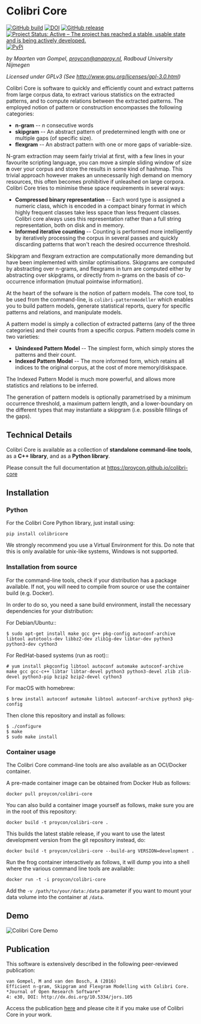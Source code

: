 # Colibri Core

[![GitHub build](https://github.com/proycon/colibri-core/actions/workflows/colibri-core.yml/badge.svg?branch=master)](https://github.com/proycon/colibri-core/actions/)
[![DOI](https://zenodo.org/badge/12996232.svg)](https://zenodo.org/badge/latestdoi/12996232)
[![GitHub release](https://img.shields.io/github/release/proycon/colibri-core.svg)](https://GitHub.com/proycon/colibri-core/releases/)
[![Project Status: Active – The project has reached a stable, usable state and is being actively developed.](https://www.repostatus.org/badges/latest/active.svg)](https://www.repostatus.org/#active)
[![PyPi](https://badge.fury.io/py/colibricore.svg)](https://pypi.org/colibricore)

*by Maarten van Gompel, proycon@anaproy.nl, Radboud University Nijmegen*

*Licensed under GPLv3 (See http://www.gnu.org/licenses/gpl-3.0.html)*

Colibri Core is software to quickly and efficiently count and extract patterns
from large corpus data, to extract various statistics on the extracted
patterns, and to compute relations between the extracted patterns. The employed
notion of pattern or construction encompasses the following categories:

* **n-gram** -- *n* consecutive words
* **skipgram** -- An abstract pattern of predetermined length with one or multiple gaps (of specific size).
* **flexgram** -- An abstract pattern with one or more gaps of variable-size.

N-gram extraction may seem fairly trivial at first, with a few lines in your
favourite scripting language, you can move a simple sliding window of size **n**
over your corpus and store the results in some kind of hashmap. This trivial
approach however makes an unnecessarily high demand on memory resources, this
often becomes prohibitive if unleashed on large corpora. Colibri Core tries to
minimise these space requirements in several ways:

* **Compressed binary representation** -- Each word type is assigned a numeric class, which is encoded in a compact binary format in which highly frequent classes take less space than less frequent classes. Colibri core always uses this representation rather than a full string representation, both on disk and in memory.
* **Informed iterative counting** -- Counting is performed more intelligently by iteratively processing the corpus in several passes and quickly discarding patterns that won't reach the desired occurrence threshold.

Skipgram and flexgram extraction are computationally more demanding but have
been implemented with similar optimisations. Skipgrams are computed by
abstracting over n-grams, and flexgrams in turn are computed either by
abstracting over skipgrams, or directly from n-grams on the basis of
co-occurrence information (mutual pointwise information).

At the heart of the sofware is the notion of pattern models. The core tool, to
be used from the command-line, is ``colibri-patternmodeller`` which enables you
to build pattern models, generate statistical reports, query for specific
patterns and relations, and manipulate models.

A pattern model is simply a collection of extracted patterns (any of the three
categories) and their counts from a specific corpus. Pattern models come in two
varieties:

* **Unindexed Pattern Model** -- The simplest form, which simply stores the patterns and their count.
* **Indexed Pattern Model** -- The more informed form, which retains all indices to the original corpus, at the cost of more memory/diskspace.

The Indexed Pattern Model is much more powerful, and allows more statistics and
relations to be inferred.

The generation of pattern models is optionally parametrised by a minimum
occurrence threshold, a maximum pattern length, and a lower-boundary on the
different types that may instantiate a skipgram (i.e. possible fillings of the
gaps).

## Technical Details

Colibri Core is available as a collection of **standalone command-line tools**,
as a **C++ library**, and as a **Python library**.

Please consult the full documentation at <https://proycon.github.io/colibri-core>

## Installation

### Python

For the Colibri Core Python library, just install using:

```
pip install colibricore
```

We strongly recommend you use a Virtual Environment for this. Do note that this
is only available for unix-like systems, Windows is not supported.

### Installation from source

For the command-line tools, check if your distribution has a package available.
If not, you will need to compile from source or use the container build (e.g.
Docker).

In order to do so, you need a sane build environment, install the necessary dependencies for your distribution:

For Debian/Ubuntu::

```
$ sudo apt-get install make gcc g++ pkg-config autoconf-archive libtool autotools-dev libbz2-dev zlib1g-dev libtar-dev python3 python3-dev cython3
```

For RedHat-based systems (run as root)::

```
# yum install pkgconfig libtool autoconf automake autoconf-archive make gcc gcc-c++ libtar libtar-devel python3 python3-devel zlib zlib-devel python3-pip bzip2 bzip2-devel cython3
```

For macOS with homebrew:

```
$ brew install autoconf automake libtool autoconf-archive python3 pkg-config
```

Then clone this repository and install as follows:

```
$ ./configure
$ make
$ sudo make install
```

### Container usage

The Colibri Core command-line tools are also available as an OCI/Docker container.

A pre-made container image can be obtained from Docker Hub as follows:

``docker pull proycon/colibri-core``

You can also build a container image yourself as follows, make sure you are in the root of this repository:

``docker build -t proycon/colibri-core .``

This builds the latest stable release, if you want to use the latest development version
from the git repository instead, do:

``docker build -t proycon/colibri-core --build-arg VERSION=development .``

Run the frog container interactively as follows, it will dump you into a shell where the various command line tools are available:

``docker run -t -i proycon/colibri-core``

Add the ``-v /path/to/your/data:/data`` parameter if you want to mount your data volume into the container at `/data`.

## Demo

![Colibri Core Demo](https://raw.githubusercontent.com/CLARIAH/wp3-demos/master/colibri-core.gif)


## Publication

This software is extensively described in the following peer-reviewed publication:

    van Gompel, M and van den Bosch, A (2016)
    Efficient n-gram, Skipgram and Flexgram Modelling with Colibri Core.
    *Journal of Open Research Software*
    4: e30, DOI: http://dx.doi.org/10.5334/jors.105

Access the publication [here](http://dx.doi.org/10.5334/jors.105) and please cite it if you make use of
Colibri Core in your work.

